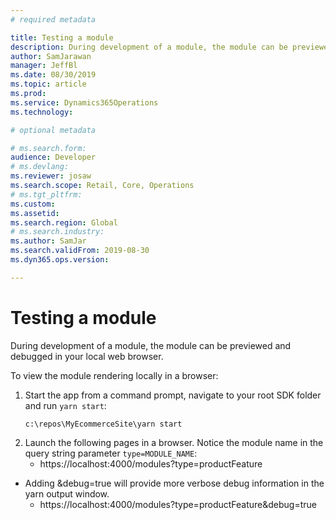 ```yaml
---
# required metadata

title: Testing a module
description: During development of a module, the module can be previewed and debugged in your local web browser.
author: SamJarawan
manager: JeffBl
ms.date: 08/30/2019
ms.topic: article
ms.prod: 
ms.service: Dynamics365Operations
ms.technology: 

# optional metadata

# ms.search.form: 
audience: Developer
# ms.devlang: 
ms.reviewer: josaw
ms.search.scope: Retail, Core, Operations
# ms.tgt_pltfrm: 
ms.custom: 
ms.assetid: 
ms.search.region: Global
# ms.search.industry: 
ms.author: SamJar
ms.search.validFrom: 2019-08-30
ms.dyn365.ops.version: 

---
```

# Testing a module
During development of a module, the module can be previewed and debugged in your local web browser.

To view the module rendering locally in a browser:
1. Start the app from a command prompt, navigate to your root SDK folder and run `yarn start`:
    ```
    c:\repos\MyEcommerceSite\yarn start
    ```
1. Launch the following pages in a browser.  Notice the module name in the query string parameter `type=MODULE_NAME`:
    * https://localhost:4000/modules?type=productFeature
    
* Adding &debug=true will provide more verbose debug information in the yarn output window.
    * https://localhost:4000/modules?type=productFeature&debug=true
